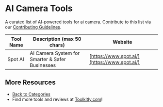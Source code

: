 # AI Camera Tools

A curated list of AI-powered tools for ai camera. Contribute to this list via our [Contributing Guidelines](../CONTRIBUTING.md).

| Tool Name | Description (max 50 chars) | Website |
|-----------|----------------------------|---------|
| Spot AI | AI Camera System for Smarter & Safer Businesses | [https://www.spot.ai/](https://www.spot.ai/) |

## More Resources
- [Back to Categories](https://github.com/ToolkitlyAI/awesome-ai-tools/blob/master/README.md)
- Find more tools and reviews at [Toolkitly.com](https://toolkitly.com)!
